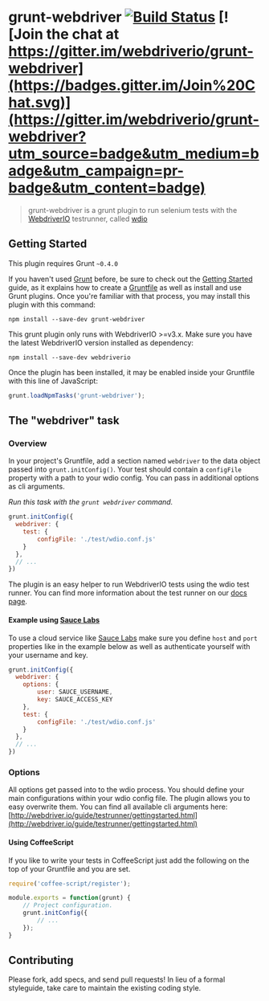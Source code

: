 # grunt-webdriver [![Build Status](https://travis-ci.org/webdriverio/grunt-webdriver.png)](https://travis-ci.org/webdriverio/grunt-webdriver) [![Join the chat at https://gitter.im/webdriverio/grunt-webdriver](https://badges.gitter.im/Join%20Chat.svg)](https://gitter.im/webdriverio/grunt-webdriver?utm_source=badge&utm_medium=badge&utm_campaign=pr-badge&utm_content=badge)

> grunt-webdriver is a grunt plugin to run selenium tests with the [WebdriverIO](http://webdriver.io) testrunner, called [wdio](http://webdriver.io/guide/testrunner/gettingstarted.html)


## Getting Started
This plugin requires Grunt `~0.4.0`

If you haven't used [Grunt](http://gruntjs.com/) before, be sure to check out
the [Getting Started](http://gruntjs.com/getting-started) guide, as it explains
how to create a [Gruntfile](http://gruntjs.com/sample-gruntfile) as well as
install and use Grunt plugins. Once you're familiar with that process, you may
install this plugin with this command:

```shell
npm install --save-dev grunt-webdriver
```

This grunt plugin only runs with WebdriverIO >=v3.x. Make sure you have the latest
WebdriverIO version installed as dependency:

```shell
npm install --save-dev webdriverio
```

Once the plugin has been installed, it may be enabled inside your Gruntfile
with this line of JavaScript:

```js
grunt.loadNpmTasks('grunt-webdriver');
```

## The "webdriver" task

### Overview
In your project's Gruntfile, add a section named `webdriver` to the data
object passed into `grunt.initConfig()`. Your test should contain a `configFile`
property with a path to your wdio config. You can pass in additional options
as cli arguments.

_Run this task with the `grunt webdriver` command._

```js
grunt.initConfig({
  webdriver: {
    test: {
        configFile: './test/wdio.conf.js'
    }
  },
  // ...
})
```

The plugin is an easy helper to run WebdriverIO tests using the wdio test runner.
You can find more information about the test runner on our [docs page](http://webdriver.io/guide/testrunner/gettingstarted.html).

#### Example using [Sauce Labs](https://saucelabs.com)

To use a cloud service like [Sauce Labs](https://saucelabs.com) make sure you define `host` and `port` properties like in the example below as well as authenticate yourself with your username and key.

```js
grunt.initConfig({
  webdriver: {
    options: {
        user: SAUCE_USERNAME,
        key: SAUCE_ACCESS_KEY
    },
    test: {
        configFile: './test/wdio.conf.js'
    }
  },
  // ...
})
```

### Options

All options get passed into to the wdio process. You should define your main configurations
within your wdio config file. The plugin allows you to easy overwrite them. You can find all available
cli arguments here: [http://webdriver.io/guide/testrunner/gettingstarted.html](http://webdriver.io/guide/testrunner/gettingstarted.html)

#### Using CoffeeScript

If you like to write your tests in CoffeeScript just add the following on the top of your Gruntfile
and you are set.

```js
require('coffee-script/register');

module.exports = function(grunt) {
    // Project configuration.
    grunt.initConfig({
        // ...
    });
}
```

## Contributing
Please fork, add specs, and send pull requests! In lieu of a formal styleguide, take care to
maintain the existing coding style.
